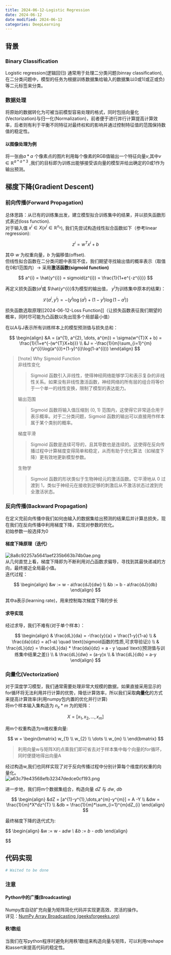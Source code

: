 ```yaml
---
title: 2024-06-12-Logistic Regression
date: 2024-06-12
date modified: 2024-06-12
categories: DeepLearning
---
```


## 背景

### Binary Classification

Logistic regression(逻辑回归) 通常用于处理二分类问题(binray classification), 在二分类问题中，模型的任务为根据训练数据集给输入的数据集以0或1(或正或负)等二元标签来分类。

### 数据处理

将原始的数据转化为可被当前模型容易处理的格式，同时包括向量化(Vectorization)与归一化(Normalization)，前者便于进行并行计算提高计算效率，后者则有利于平衡不同特征对最终权和的影响并通过控制特征值的范围保持数值的稳定性。

#### 以图像处理为例

将一张由$a * a$ 个像素点的图片利用每个像素的RGB值输出一个特征向量$v$,其中$v \in \mathbb{R}^{a*a*3}$ ,我们的目标即为训练出能够接受该向量的模型并给出确定的0或1作为输出预测。

## 梯度下降(Gradient Descent)

### 前向传播(Forward Propagation)

总体思路：从已有的训练集出发，建立模型拟合训练集中的结果，并以损失函数形式表述(loss function).  
对于输入值 $x^{i}\in X$($x^{i}\in \mathbb{R}^{n_{x}}$), 我们先尝试构造线性拟合函数如下（参考linear regression):

$$
z^{i} = w^{T}x^{i} + b
$$

其中 $w$ 为权重向量，$b$ 为偏移值(offset).  
但线性拟合函数在二分类问题中表现不佳，我们期望寻找输出值的概率表示（取值在0和1范围内）-> 采用**激活函数(sigmoid function)**

$$
a^{i} = \hat{y^{i}} = sigmoid(z^{i}) = \frac{1}{1+e^{-z^{i}}}
$$

再定义损失函数($a^{i}$或 $\hat{y^{i}}$为模型的输出值， $y^{i}$为训练集中原本的结果)：

$$
\mathcal{L}(a^{i},y^{i}) = -(y^{i}\log(a^{i}) + (1-y^{i})\log(1-a^{i}))
$$

损失函数选取原理[[2024-06-12-Loss Function]]（让损失函数表征我们期望的概率，同时尽可能为凸函数以免出现多个局部最小值）

在以A与J表示所有训练样本上的模型预测值与损失总和：

$$
\begin{align}
&A = (a^{1}, a^{2}, \dots, a^{m}) = \sigma(w^{T}X + b) = \frac{1}{1+e^{-(w^{T}X+b)}} \\
&J = -\frac{1}{m}\sum_{i=1}^{m}(y^{i}\log(a^{i})+(1-y)^{i}\log(1-a^{i}))
\end{align}
$$

> [!note] Why Sigmoid Function  
> 非线性变化
>
>>Sigmoid 函数引入非线性，使得神经网络能够学习和表示复杂的非线性关系。如果没有非线性激活函数，神经网络的所有层的组合将等价于一个单一的线性变换，限制了模型的表达能力。
>
>输出范围
>
>> Sigmoid 函数将输入值压缩到 (0, 1) 范围内，这使得它非常适合用于表示概率。对于二分类问题，Sigmoid 函数的输出可以直接用作样本属于某个类别的概率。
>
>梯度平滑
>
>>Sigmoid 函数是连续可导的，且其导数也是连续的。这使得在反向传播过程中计算梯度变得简单和稳定，从而有助于优化算法（如梯度下降）更有效地更新模型参数。
>
>生物学
>
>>Sigmoid 函数的形状类似于生物神经元的激活函数。它平滑地从 0 过渡到 1，类似于神经元在接收到足够的刺激后从不激活状态过渡到完全激活状态。

### 反向传播(Backward Propagation)

在定义完前向传播中我们如何由输入的数据集给出预测的结果后并计算总损失，现在我们在反向传播中利用梯度下降，实现对参数的优化。  
初始参数一般选择为0

#### 梯度下降原理（迭代）

![8a8c92257a5641aef235b663b74b0ae.png](https://s2.loli.net/2024/06/12/vNbduCDpmOTXrsZ.png)  
从几何直觉上看，梯度下降即为不断利用对凸函数求偏导，寻找到其最快递减的方向，最终接近全局最小值。  
迭代过程：

$$
\begin{align}
&w := w - a\frac{dJ}{dw} \\
&b := b - a\frac{dJ}{db}
\end{align}
$$

其中a表示(learning rate)，用来控制每次梯度下降的步长

#### 求导实现

经过求导，我们不难有(对于单个样本）：

$$
\begin{align}
& \frac{dL}{da} = -\frac{y}{a} + \frac{1-y}{1-a} \\
& \frac{da}{dz} = a(1-a) \quad  \text{(sigmoid函数的性质,可求导验证)} \\
& \frac{dL}{dz} = \frac{dL}{da} * \frac{da}{dz} = a - y \quad \text{(预测值与训练集中结果之差)}  \\
& \frac{dL}{dw} = (a-y)x \\
& \frac{dL}{db} = a-y
\end{align}
$$

### 向量化(Vectorization)

对于深度学习模型，我们通常需要处理非常大规模的数据，如果直接采用显示的for循环将无法利用并行计算的优势，降低计算效率，所以我们采取**向量化**的方式来提高计算效率(利用numpy包内置的优化并行计算)  
将m个样本输入集构造为 $n_{x}*m$ 为的矩阵：

$$
X = [x_{1}, x_{2}, \dots, x_{m}]
$$

用m个权重构造为m维权重向量:

$$
w = \begin{bmatrix}
w_{1} \\
w_{2} \\
\dots \\
w_{m} \\
\end{bmatrix}
$$

> 利用向量w与矩阵X的点乘我们即可省去对于样本集中每个向量的for循环，同时便捷地得出向量A

经过构造w,我们也同样实现了对于反向传播过程中分别计算每个维度的权重的向量化。  
![a63c79e43568efb32347dedce0cf193.png](https://s2.loli.net/2024/06/12/yqWpmOaGCNLvkSE.png)

进一步地，我们将m个数据集组合，构造向量 $dZ$ 与 $dw$, $db$

$$
\begin{align}
&dZ = [a^{1}-y^{1},\dots,a^{m}-y^{m}] = A -Y \\
&dw = \frac{1}{m}*X*dz^{T} \\
&db = \frac{1}{m}*\sum_{i=1}^{m}dZ_{i} 
\end{align}
$$

最终梯度下降的迭代式为:

$$
\begin{align}
&w := w - a*dw \\
&b := b - a*db
\end{align}

$$

## 代码实现

```python
# Waited to be done
```

### 注意

#### Python中的广播(Broadcasting)

Numpy库自动扩充向量为矩阵简化代码并实现更高效、灵活的操作。  
详见：[NumPy Array Broadcasting (geeksforgeeks.org)](https://www.geeksforgeeks.org/numpy-array-broadcasting/?ref=gcse)

#### 秩1数组

当我们在写python程序时避免利用秩1数组来构造向量与矩阵，可以利用reshape和assert来提高代码的稳定性。
